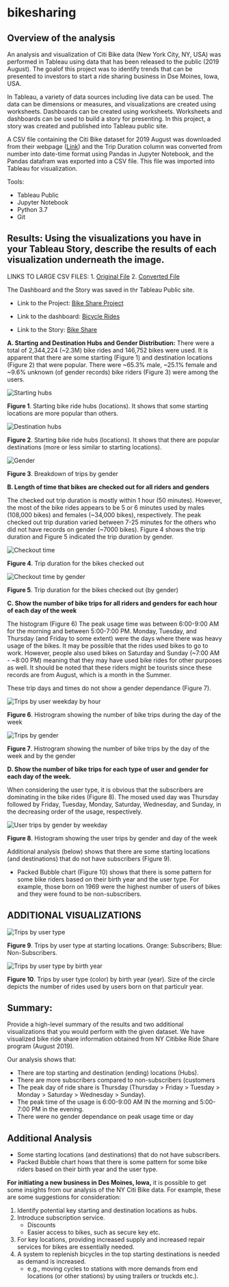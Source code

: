 # bikesharing

## Overview of the analysis

An analysis and visualization of Citi Bike data (New York City, NY, USA) was performed in Tableau using data that has been released to the public (2019 August). The goalof this project was to identify trends that can be presented to investors to start a ride sharing business in Dse Moines, Iowa, USA.

In Tableau, a variety of data sources including live data can be used. The data can be dimensions or measures, and visualizations are created using worksheets. Dashboards can be created using worksheets. Worksheets and dashboards can be used to build a story for presenting. In this project, a story was created and published into Tableau public site.   

A CSV file containing the Citi Bike dataset for 2019 August was downloaded from their webpage ([Link](https://ride.citibikenyc.com/system-data)) and the Trip Duration column was converted from number into date-time format using Pandas in Jupyter Notebook, and the Pandas datafram was exported into a CSV file. This file was imported into Tableau for visualization.


Tools:
- Tableau Public
- Jupyter Notebook 
- Python 3.7
- Git

## Results: Using the visualizations you have in your Tableau Story, describe the results of each visualization underneath the image.

LINKS TO LARGE CSV FILES: 1. [Original File](https://github.com/wwpa65/Files_LFS/blob/19b2b5f9791826aeeaea719758fb15ea8ea4a82d/201908-citibike-tripdata.csv)
2. [Converted File](https://github.com/wwpa65/Files_LFS/blob/19b2b5f9791826aeeaea719758fb15ea8ea4a82d/201908-citibike-tripdata_converted.csv)

The Dashboard and the Story was saved in thr Tableau Public site.
- Link to the Project: [Bike Share Project](https://public.tableau.com/views/Module14-Challenge_16544762101330/TripsbyGender?:language=en-US&:display_count=n&:origin=viz_share_link)

- Link to the dashboard: [Bicycle Rides](https://public.tableau.com/views/Module14-Challenge_16544762101330/BicycleSharing?:language=en-US&publish=yes&:display_count=n&:origin=viz_share_link)

- Link to the Story: [Bike Share](https://public.tableau.com/views/Module14-Challenge_16544762101330/BikeSharing?:language=en-US&:display_count=n&:origin=viz_share_link)


**A. Starting and Destination Hubs and Gender Distribution:**
There were a total of 2,344,224 (~2.3M) bike rides and 146,752 bikes were used. It is apparent that there are some starting (Figure 1) and destination locations (Figure 2) that were popular. There were ~65.3% male, ~25.1% female and ~9.6% unknown (of gender records) bike riders (Figure 3) were among the users.  

![Starting hubs](/images/starting_hubs.png)

**Figure 1**. Starting bike ride hubs (locations). It shows that some starting locations are more popular than others.


![Destination hubs](/images/destination_hubs.png)

**Figure 2**. Starting bike ride hubs (locations). It shows that there are popular destinations (more or less similar to starting locations).


![Gender](/images/gender_breakdown.png)

**Figure 3**. Breakdown of trips by gender


**B. Length of time that bikes are checked out for all riders and genders**

The checked out trip duration is mostly within 1 hour (50 minutes). However, the most of the bike rides appears to be 5 or 6 minutes used by males (108,000 bikes) and females (~34,000 bikes), respectively. The peak checked out trip duration varied between 7-25 minutes for the others who did not have records on gender (~7000 bikes). Figure 4 shows the trip duration and Figure 5 indicated the trip duration by gender.   

![Checkout time](/images/checkout_time_for_users.png)

**Figure 4**. Trip duration for the bikes checked out  


![Checkout time by gender](/images/checkout_times_by_gender.png)

**Figure 5**. Trip duration for the bikes checked out (by gender)    


**C. Show the number of bike trips for all riders and genders for each hour of each day of the week**

The histogram (Figure 6) The peak usage time was between 6:00-9:00 AM for the morning and between  5:00-7:00 PM. Monday, Tuesday, and Thursday (and Friday to some extent) were the days where there was heavy usage of the bikes. It may be possible that the rides used bikes to go to work. However, people also used bikes on Saturday and Sunday (~7:00 AM - ~8:00 PM)  meaning that they may have used bike rides for other purposes as well. It should be noted that these riders might be tourists since these records are from August, which is a month in the Summer.

These trip days and times do not show a gender dependance (Figure 7). 

![Trips by user weekday by hour](/images/trips_by_week_day_by_hour.png)

**Figure 6**. Histrogram showing the number of bike trips during the day of the week  

![Trips by gender](/images/trips_by_gender.png)

**Figure 7**. Histrogram showing the number of bike trips by the day of the week and by the gender   


**D. Show the number of bike trips for each type of user and gender for each day of the week.**

When considering the user type, it is obvious that the subscribers are dominating in the bike rides (Figure 8). The mosed used day was Thursday followed by Friday, Tuesday, Monday, Saturday, Wednesday, and Sunday, in the decreasing order of the usage, respectively. 


![User trips by gender by weekday](/images/user_trips_by_gender_by_weekday.png)

**Figure 8**. Histogram showing the user trips by gender and day of the week


Additional analysis (below) shows that there are some starting locations (and destinations) that do not have subscribers (Figure 9).
- Packed Bubble chart (Figure 10) shows that there is some pattern for some bike riders based on their birth year and the user type. For example, those born on 1969 were the highest number of users of bikes and they were found to be non-subscribers. 


## ADDITIONAL VISUALIZATIONS


![Trips by user type](/images/trips_by_usertype.png)

**Figure 9**. Trips by user type at starting locations. Orange: Subscribers; Blue: Non-Subscribers.


![Trips by user type by birth year](/images/trips_by_usertype_by_birthyear.png)

**Figure 10**. Trips by user type (color) by birth year (year). Size of the circle depicts the number of rides used by users born on that particulr year.


## Summary: 

Provide a high-level summary of the results and two additional visualizations that you would perform with the given dataset.
We have visualized bike ride share information obtained from NY Citibike Ride Share program (August 2019). 

Our analysis shows that:
- There are top starting and destination (ending) locations (Hubs).
- There are more subscribers compared to non-subscribers (customers
- The peak day of ride share is Thursday (Thursday > Friday > Tuesday > Monday > Saturday > Wednesday > Sunday).
- The peak time of the usage is 6:00-9:00 AM IN the morning and 5:00-7:00 PM in the evening.
- There were no gender dependance on peak usage time or day

## Additional Analysis

- Some starting locations (and destinations) that do not have subscribers.
- Packed Bubble chart hows that there is some pattern for some bike riders based on their birth year and the user type.


**For initiating a new business in Des Moines, Iowa,** it is possible to get some insights from our analysis of the NY Citi Bike data.
For example, these are some suggestions for consideration:

1. Identify potential key starting and destination locations as hubs.
2. Introduce subscription service.
    - Discounts
    - Easier access to bikes, such as secure key etc.
3. For key locations, providing increased supply and increased repair services for bikes are essentially needed.
4. A system to replenish bicycles in the top starting destinations is needed as demand is increased.
    - e.g., moving cycles to stations with more demands from end locations (or other stations) by using trailers or truckds etc.). 
